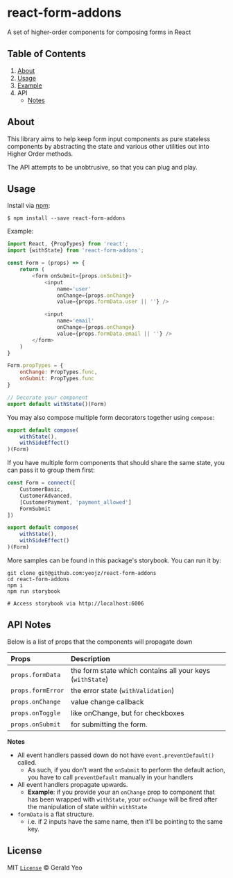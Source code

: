# react-form-addons

A set of higher-order components for composing forms in React

## Table of Contents

1. [About](#about)
1. [Usage](#usage)
1. [Example](https://yeojz.github.io/react-form-addons)
1. API
	- [Notes](#api-notes)

## About
This library aims to help keep form input components as pure stateless components by abstracting the state and various other utilities out into Higher Order methods.

The API attempts to be unobtrusive, so that you can plug and play.

## Usage

Install via [npm](https://www.npmjs.com/):

    $ npm install --save react-form-addons

Example:

```js
import React, {PropTypes} from 'react';
import {withState} from 'react-form-addons';

const Form = (props) => {
    return (
        <form onSubmit={props.onSubmit}>
            <input
                name='user'
                onChange={props.onChange}
                value={props.formData.user || ''} />

            <input
                name='email'
                onChange={props.onChange}
                value={props.formData.email || ''} />
        </form>
    )
}

Form.propTypes = {
    onChange: PropTypes.func,
    onSubmit: PropTypes.func
}

// Decorate your component
export default withState()(Form)
```

You may also compose multiple form decorators together using `compose`:

```js
export default compose(
	withState(),
	withSideEffect()
)(Form)

```

If you have multiple form components that should share the same state, you can pass it to group them first:

```js
const Form = connect([
	CustomerBasic,
	CustomerAdvanced,
	[CustomerPayment, 'payment_allowed']
	FormSubmit
])

export default compose(
	withState(),
	withSideEffect()
)(Form)
```

More samples can be found in this package's storybook. You can run it by:

```
git clone git@github.com:yeojz/react-form-addons
cd react-form-addons
npm i
npm run storybook

# Access storybook via http://localhost:6006
```

## API Notes

Below is a list of props that the components will propagate down

| Props 	| Description
|:-------	|:-------
| `props.formData` 		| the form state which contains all your keys (`withState`)
| `props.formError` 	| the error state (`withValidation`)
| `props.onChange` 		| value change callback
| `props.onToggle` 		| like onChange, but for checkboxes
| `props.onSubmit` 		| for submitting the form.

**Notes**

* All event handlers passed down do not have `event.preventDefault()` called.
	* As such, if you don't want the `onSubmit` to perform the default action, you have to call `preventDefault` manually in your handlers
* All event handlers propagate upwards.
	* **Example**: if you provide your an `onChange` prop to component that has been wrapped with `withState`, your `onChange` will be fired after the manipulation of state within `withState`
* `formData` is a flat structure.
	* i.e. if 2 inputs have the same name, then it'll be pointing to the same key.

## License

MIT [`License`](/LICENSE) © Gerald Yeo
